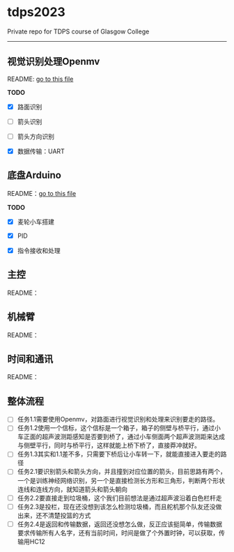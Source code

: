 # tdps2023
Private repo for TDPS course of Glasgow College

---

## 视觉识别处理Openmv

README: [go to this file](./openmv/README.md)

**TODO**

- [x] 路面识别
- [ ] 箭头识别
- [ ] 箭头方向识别
- [x] 数据传输：UART



## 底盘Arduino

README：[go to this file](./Arduino/README.md)

**TODO**

- [x] 麦轮小车搭建
- [x] PID
- [x] 指令接收和处理



## 主控

README：





## 机械臂

README：

## 时间和通讯

README：



## 整体流程

- [ ] 任务1.1需要使用Openmv，对路面进行视觉识别和处理来识别要走的路径。
- [ ] 任务1.2使用一个信标，这个信标是一个箱子，箱子的侧壁与桥平行，通过小车正面的超声波测距感知是否要到桥了，通过小车侧面两个超声波测距来达成与侧壁平行，同时与桥平行，这样就能上桥下桥了，直接莽冲就好。
- [ ] 任务1.3其实和1.1差不多，只需要下桥后让小车转一下，就能直接进入要走的路径
- [ ] 任务2.1要识别箭头和箭头方向，并且撞到对应位置的箭头，目前思路有两个，一个是训练神经网络识别，另一个是直接检测长方形和三角形，判断两个形状连线和连线方向，就知道箭头和箭头朝向
- [ ] 任务2.2要直接走到垃圾桶，这个我们目前想法是通过超声波沿着白色栏杆走
- [ ] 任务2.3是投栏，现在还没想到该怎么检测垃圾桶，而且舵机那个队友还没做出来，还不清楚投篮的方式
- [ ] 任务2.4是返回和传输数据，返回还没想怎么做，反正应该挺简单，传输数据要求传输所有人名字，还有当前时间，时间是做了个外置时钟，可以获取，传输用HC12
